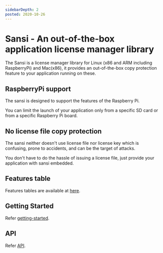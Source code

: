 ```yaml
---
sidebarDepth: 2
posted: 2020-10-26
---
```

# Sansi - An out-of-the-box application license manager library
The Sansi is a license manager library for Linux (x86 and ARM including RaspberryPi) and Mac(x86), it provides an out-of-the-box copy protection feature to your application running on these.   
<!-- Sansiは、Linux（x86およびARM, ）およびMac用のライセンスマネージャーライブラリであり、これらで実行されているアプリケーションに、すぐに使用できるコピー防止機能を提供します。 -->

## RaspberryPi support
The sansi is designed to support the features of the Raspberry Pi.
<!-- sansiは、RaspberryPiの機能をサポートするように設計されています -->
You can limit the launch of your application only from a specific SD card or from a specific Raspberry Pi board.
<!-- 特定のSDカードまたは特定のRaspberryPiボードからのみアプリケーションの起動を制限できます。 -->

## No license file copy protection
The sansi neither doesn't use license file nor license key which is confusing, prone to accidents, and can be the target of attacks.
<!-- sansiは、混乱を招きやすく、事故を起こしやすく、攻撃の対象となる可能性のあるライセンスファイルやライセンスキーを使用していません。 -->

You don't have to do the hassle of issuing a license file, just provide your application with sansi embedded.
<!--ライセンスファイルを発行する手間をかける必要はありません。アプリケーションにsansiを埋め込んで提供するだけです。-->


## Features table
Features tables are available at [here](/features/).

## Getting Started
Refer [getting-started](/guide/getting-started/signup).

## API
Refer [API](./interface).
